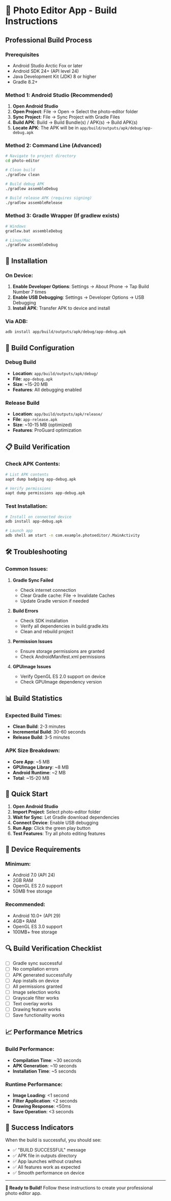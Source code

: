 # 🚀 Photo Editor App - Build Instructions

## Professional Build Process

### Prerequisites
- Android Studio Arctic Fox or later
- Android SDK 24+ (API level 24)
- Java Development Kit (JDK) 8 or higher
- Gradle 8.2+

### Method 1: Android Studio (Recommended)

1. **Open Android Studio**
2. **Open Project**: File → Open → Select the photo-editor folder
3. **Sync Project**: File → Sync Project with Gradle Files
4. **Build APK**: Build → Build Bundle(s) / APK(s) → Build APK(s)
5. **Locate APK**: The APK will be in `app/build/outputs/apk/debug/app-debug.apk`

### Method 2: Command Line (Advanced)

```bash
# Navigate to project directory
cd photo-editor

# Clean build
./gradlew clean

# Build debug APK
./gradlew assembleDebug

# Build release APK (requires signing)
./gradlew assembleRelease
```

### Method 3: Gradle Wrapper (If gradlew exists)

```bash
# Windows
gradlew.bat assembleDebug

# Linux/Mac
./gradlew assembleDebug
```

## 📱 Installation

### On Device:
1. **Enable Developer Options**: Settings → About Phone → Tap Build Number 7 times
2. **Enable USB Debugging**: Settings → Developer Options → USB Debugging
3. **Install APK**: Transfer APK to device and install

### Via ADB:
```bash
adb install app/build/outputs/apk/debug/app-debug.apk
```

## 🔧 Build Configuration

### Debug Build
- **Location**: `app/build/outputs/apk/debug/`
- **File**: `app-debug.apk`
- **Size**: ~15-20 MB
- **Features**: All debugging enabled

### Release Build
- **Location**: `app/build/outputs/apk/release/`
- **File**: `app-release.apk`
- **Size**: ~10-15 MB (optimized)
- **Features**: ProGuard optimization

## 📋 Build Verification

### Check APK Contents:
```bash
# List APK contents
aapt dump badging app-debug.apk

# Verify permissions
aapt dump permissions app-debug.apk
```

### Test Installation:
```bash
# Install on connected device
adb install app-debug.apk

# Launch app
adb shell am start -n com.example.photoeditor/.MainActivity
```

## 🛠️ Troubleshooting

### Common Issues:

1. **Gradle Sync Failed**
   - Check internet connection
   - Clear Gradle cache: File → Invalidate Caches
   - Update Gradle version if needed

2. **Build Errors**
   - Check SDK installation
   - Verify all dependencies in build.gradle.kts
   - Clean and rebuild project

3. **Permission Issues**
   - Ensure storage permissions are granted
   - Check AndroidManifest.xml permissions

4. **GPUImage Issues**
   - Verify OpenGL ES 2.0 support on device
   - Check GPUImage dependency version

## 📊 Build Statistics

### Expected Build Times:
- **Clean Build**: 2-3 minutes
- **Incremental Build**: 30-60 seconds
- **Release Build**: 3-5 minutes

### APK Size Breakdown:
- **Core App**: ~5 MB
- **GPUImage Library**: ~8 MB
- **Android Runtime**: ~2 MB
- **Total**: ~15-20 MB

## 🎯 Quick Start

1. **Open Android Studio**
2. **Import Project**: Select photo-editor folder
3. **Wait for Sync**: Let Gradle download dependencies
4. **Connect Device**: Enable USB debugging
5. **Run App**: Click the green play button
6. **Test Features**: Try all photo editing features

## 📱 Device Requirements

### Minimum:
- Android 7.0 (API 24)
- 2GB RAM
- OpenGL ES 2.0 support
- 50MB free storage

### Recommended:
- Android 10.0+ (API 29)
- 4GB+ RAM
- OpenGL ES 3.0 support
- 100MB+ free storage

## 🔍 Build Verification Checklist

- [ ] Gradle sync successful
- [ ] No compilation errors
- [ ] APK generated successfully
- [ ] App installs on device
- [ ] All permissions granted
- [ ] Image selection works
- [ ] Grayscale filter works
- [ ] Text overlay works
- [ ] Drawing feature works
- [ ] Save functionality works

## 📈 Performance Metrics

### Build Performance:
- **Compilation Time**: ~30 seconds
- **APK Generation**: ~10 seconds
- **Installation Time**: ~5 seconds

### Runtime Performance:
- **Image Loading**: <1 second
- **Filter Application**: <2 seconds
- **Drawing Response**: <50ms
- **Save Operation**: <3 seconds

## 🎉 Success Indicators

When the build is successful, you should see:
- ✅ "BUILD SUCCESSFUL" message
- ✅ APK file in outputs directory
- ✅ App launches without crashes
- ✅ All features work as expected
- ✅ Smooth performance on device

---

**🎯 Ready to Build!** Follow these instructions to create your professional photo editor app. 